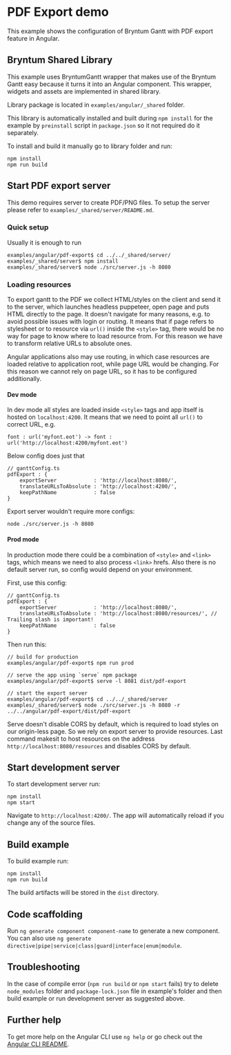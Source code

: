 # PDF Export demo

This example shows the configuration of Bryntum Gantt with PDF export feature in Angular.

## Bryntum Shared Library
This example uses BryntumGantt wrapper that makes use of the Bryntum Gantt easy because it turns it into an Angular component. This wrapper, widgets and assets are implemented in shared library.
 
Library package is located in `examples/angular/_shared` folder. 

This library is automatically installed and built during `npm install` for the example by `preinstall` script in `package.json` so it not required do it separately.    

To install and build it manually go to library folder and run:

```
npm install
npm run build
```

## Start PDF export server

This demo requires server to create PDF/PNG files. To setup the server please refer to 
`examples/_shared/server/README.md`.

### Quick setup

Usually it is enough to run
```
examples/angular/pdf-export$ cd ../../_shared/server/
examples/_shared/server$ npm install
examples/_shared/server$ node ./src/server.js -h 8080
```

### Loading resources

To export gantt to the PDF we collect HTML/styles on the client and send it to the server, which
launches headless puppeteer, open page and puts HTML directly to the page. It doesn't navigate for many
reasons, e.g. to avoid possible issues with login or routing. It means that if page refers to stylesheet or to resource via
`url()` inside the `<style>` tag, there would be no way for page to know where to load resource from.
For this reason we have to transform relative URLs to absolute ones.

Angular applications also may use routing, in which case resources are loaded relative to application root, while page URL
would be changing. For this reason we cannot rely on page URL, so it has to be configured additionally.

#### Dev mode
In dev mode all styles are loaded inside `<style>` tags and app itself is hosted on `localhost:4200`. It means that we need
to point all `url()` to correct URL, e.g.
``` 
font : url('myfont.eot') -> font : url('http://localhost:4200/myfont.eot')
```

Below config does just that
```
// ganttConfig.ts
pdfExport : {
    exportServer            : 'http://localhost:8080/',
    translateURLsToAbsolute : 'http://localhost:4200/',
    keepPathName            : false
}
```

Export server wouldn't require more configs:
```
node ./src/server.js -h 8080
```

#### Prod mode
In production mode there could be a combination of `<style>` and `<link>` tags, which means we need to also process `<link>`
hrefs. Also there is no default server run, so config would depend on your environment. 

First, use this config:
```
// ganttConfig.ts
pdfExport : {
    exportServer            : 'http://localhost:8080/',
    translateURLsToAbsolute : 'http://localhost:8080/resources/', // Trailing slash is important!
    keepPathName            : false
}
```

Then run this:

```
// build for production
examples/angular/pdf-export$ npm run prod

// serve the app using `serve` npm package
examples/angular/pdf-export$ serve -l 8081 dist/pdf-export

// start the export server
examples/angular/pdf-export$ cd ../../_shared/server
examples/_shared/server$ node ./src/server.js -h 8080 -r ../../angular/pdf-export/dist/pdf-export
```

Serve doesn't disable CORS by default, which is required to load styles on our origin-less page. So we
rely on export server to provide resources. Last command makesit to host resources on the
address `http://localhost:8080/resources` and disables CORS by default.
 

## Start development server

To start development server run: 

```
npm install
npm start
``` 

Navigate to `http://localhost:4200/`. The app will automatically reload if you change any of the source files.

## Build example

To build example run:

```
npm install
npm run build
```

 The build artifacts will be stored in the `dist` directory.

## Code scaffolding

Run `ng generate component component-name` to generate a new component. You can also use `ng generate directive|pipe|service|class|guard|interface|enum|module`.

## Troubleshooting

In the case of compile error (`npm run build` or `npm start` fails) try to delete `node_modules` folder and `package-lock.json` file in example's folder and then build example or run development server as suggested above.

## Further help

To get more help on the Angular CLI use `ng help` or go check out the [Angular CLI README](https://github.com/angular/angular-cli/blob/master/README.md).
